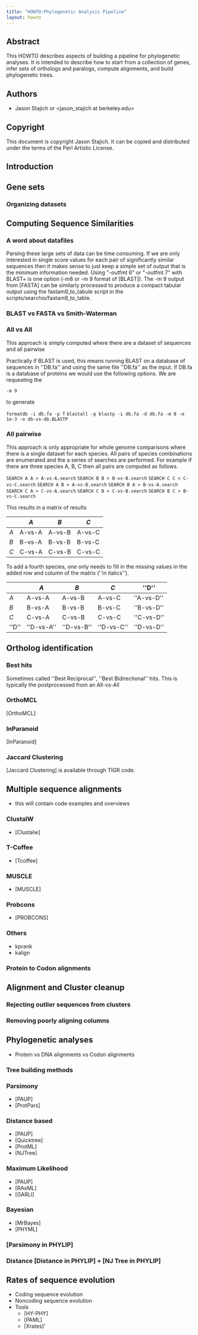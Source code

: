 ```yaml
---
title: "HOWTO:Phylogenetic Analysis Pipeline"
layout: howto
---
```


Abstract
--------

This HOWTO describes aspects of building a pipeline for phylogenetic analyses. It is intended to describe how to start from a collection of genes, infer sets of orthologs and paralogs, compute alignments, and build phylogenetic trees.

Authors
-------

-   Jason Stajich <jason at bioperl.org> or <jason_stajich at berkeley.edu>

Copyright
---------

This document is copyright Jason Stajich. It can be copied and distributed under the terms of the Perl Artistic License.

Introduction
------------

Gene sets
---------

### Organizing datasets

Computing Sequence Similarities
-------------------------------

### A word about datafiles

Parsing these large sets of data can be time consuming. If we are only interested in single score values for each pair of significantly similar sequences then it makes sense to just keep a simple set of output that is the minimum information needed. Using "-outfmt 6" or "-outfmt 7" with BLAST+ is one option (-m8 or -m 9 format of [BLAST]). The -m 9 output from [FASTA] can be similarly processed to produce a compact tabular output using the fastam9_to_tabule script in the scripts/searchio/fastam9_to_table.

### BLAST vs FASTA vs Smith-Waterman

### All vs All

This approach is simply computed where there are a dataset of sequences and all pairwise

Practically if BLAST is used, this means running BLAST on a database of sequences in ''DB.fa'' and using the same file ''DB.fa'' as the input. If DB.fa is a database of proteins we would use the following options. We are requesting the

    -m 9

to generate

`formatdb -i db.fa -p T`
`blastall -p blastp -i db.fa -d db.fa -m 8 -e 1e-3 -o db-vs-db.BLASTP`

### All pairwise

This approach is only appropriate for whole genome comparisons where there is a single dataset for each species. All pairs of species combinations are enumerated and the a series of searches are performed. For example if there are three species A, B, C then all pairs are computed as follows.

`SEARCH A A > A-vs-A.search`
`SEARCH B B > B-vs-B.search`
`SEARCH C C > C-vs-C.search`
`SEARCH A B > A-vs-B.search`
`SEARCH B A > B-vs-A.search`
`SEARCH C A > C-vs-A.search`
`SEARCH C B > C-vs-B.search`
`SEARCH B C > B-vs-C.search`

This results in a matrix of results

|                     | *A* | *B* | *C* |
|---------------------|---------------------|---------------------|---------------------|
| *A* | A-vs-A              | A-vs-B              | A-vs-C              |
| *B* | B-vs-A              | B-vs-B              | B-vs-C              |
| *C* | C-vs-A              | C-vs-B              | C-vs-C              |

To add a fourth species, one only needs to fill in the missing values in the added row and column of the matrix (''in italics'').

|                     | *A* | *B* | *C* | ''D''      |
|---------------------|---------------------|---------------------|---------------------|--------------------|
| *A* | A-vs-A              | A-vs-B              | A-vs-C              | ''A-vs-D'' |
| *B* | B-vs-A              | B-vs-B              | B-vs-C              | ''B-vs-D'' |
| *C* | C-vs-A              | C-vs-B              | C-vs-C              | ''C-vs-D'' |
| ''D''       | ''D-vs-A''  | ''D-vs-B''  | ''D-vs-C''  | ''D-vs-D'' |

Ortholog identification
-----------------------

### Best hits

Sometimes called ''Best Reciprocal'', ''Best Bidirectional'' hits. This is typically the postprocessed from an All-vs-All

### OrthoMCL

[OrthoMCL]

### InParanoid

[InParanoid]

### Jaccard Clustering

[Jaccard Clustering] is available through TIGR code.

Multiple sequence alignments
----------------------------

-   this will contain code examples and overviews

### ClustalW

-   [Clustalw]

### T-Coffee

-   [Tcoffee]

### MUSCLE

-   [MUSCLE]

### Probcons

-   [PROBCONS]

### Others

-   kprank
-   kalign

### Protein to Codon alignments

Alignment and Cluster cleanup
-----------------------------

### Rejecting outlier sequences from clusters

### Removing poorly aligning columns

Phylogenetic analyses
---------------------

-   Protein vs DNA alignments vs Codon alignments

### Tree building methods

### Parsimony

-   [PAUP]
-   [ProtPars]

### Distance based

-   [PAUP]
-   [Quicktree]
-   [ProtML]
-   [NJTree]

### Maximum Likelihood

-   [PAUP]
-   [RAxML]
-   [GARLI]

### Bayesian

-   [MrBayes]
-   [PHYML]

### [Parsimony in PHYLIP]

### Distance [Distance in PHYLIP] + [NJ Tree in PHYLIP]

Rates of sequence evolution
---------------------------

-   Coding sequence evolution
-   Noncoding sequence evolution
-   Tools
    -   [HY-PHY]
    -   [PAML]
    -   [Xrates]'


